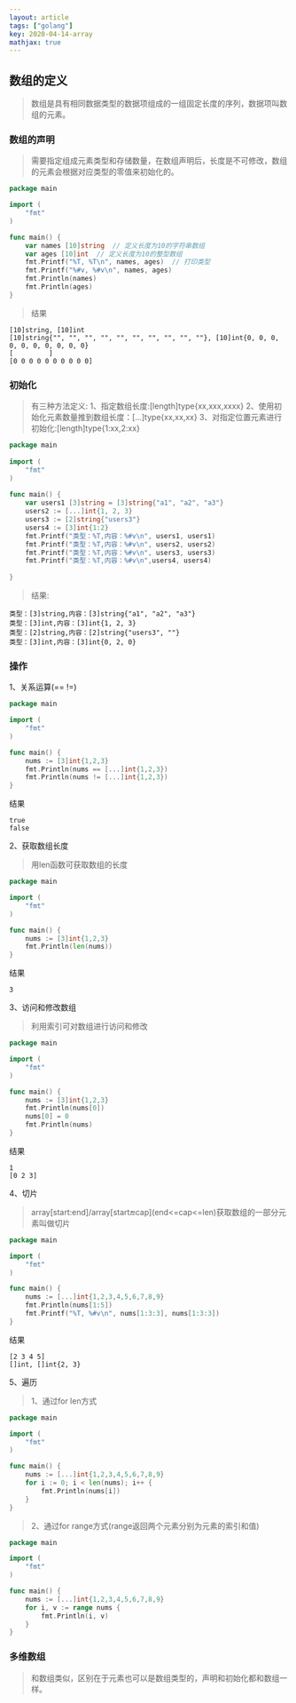 ```yaml
---
layout: article
tags: ["golang"]
key: 2020-04-14-array
mathjax: true
---
```

<!--more-->

## 数组的定义

> 数组是具有相同数据类型的数据项组成的一组固定长度的序列，数据项叫数组的元素。 

### 数组的声明

> 需要指定组成元素类型和存储数量，在数组声明后，长度是不可修改，数组的元素会根据对应类型的零值来初始化的。

```go
package main

import (
    "fmt"
)

func main() {
    var names [10]string  // 定义长度为10的字符串数组
    var ages [10]int  // 定义长度为10的整型数组
    fmt.Printf("%T, %T\n", names, ages)  // 打印类型
    fmt.Printf("%#v, %#v\n", names, ages) 
    fmt.Println(names)
    fmt.Println(ages)
}
```
> 结果

    [10]string, [10]int
    [10]string{"", "", "", "", "", "", "", "", "", ""}, [10]int{0, 0, 0, 0, 0, 0, 0, 0, 0, 0}
    [         ]
    [0 0 0 0 0 0 0 0 0 0]
    
    
### 初始化

> 有三种方法定义:
> 1、指定数组长度:[length]type{xx,xxx,xxxx}
> 2、使用初始化元素数量推到数组长度：[...]type{xx,xx,xx}
> 3、对指定位置元素进行初始化:[length]type{1:xx,2:xx}

```go
package main
    
import (
    "fmt"
)
    
func main() {
    var users1 [3]string = [3]string{"a1", "a2", "a3"}
    users2 := [...]int{1, 2, 3}
    users3 := [2]string{"users3"}
    users4 := [3]int{1:2}
    fmt.Printf("类型：%T,内容：%#v\n", users1, users1)
    fmt.Printf("类型：%T,内容：%#v\n", users2, users2)
    fmt.Printf("类型：%T,内容：%#v\n", users3, users3)
    fmt.Printf("类型：%T,内容：%#v\n",users4, users4)
    
}
```
> 结果:

    类型：[3]string,内容：[3]string{"a1", "a2", "a3"}
    类型：[3]int,内容：[3]int{1, 2, 3}
    类型：[2]string,内容：[2]string{"users3", ""}
    类型：[3]int,内容：[3]int{0, 2, 0}
### 操作

1、关系运算(== !=)

```go
package main

import (
    "fmt"
)

func main() {
    nums := [3]int{1,2,3}
    fmt.Println(nums == [...]int{1,2,3})
    fmt.Println(nums != [...]int{1,2,3})
}
```
结果

    true
    false

2、获取数组长度
> 用len函数可获取数组的长度

```go
package main

import (
    "fmt"
)

func main() {
    nums := [3]int{1,2,3}
    fmt.Println(len(nums))
}
```
结果

    3

3、访问和修改数组

> 利用索引可对数组进行访问和修改

```go
package main

import (
    "fmt"
)

func main() {
    nums := [3]int{1,2,3}
    fmt.Println(nums[0])
    nums[0] = 0
    fmt.Println(nums)
}
```

结果

    1
    [0 2 3]

    
4、切片

> array[start:end]/array[start:end:cap]\(end<=cap<=len\)获取数组的一部分元素叫做切片

```go
package main

import (
    "fmt"
)

func main() {
    nums := [...]int{1,2,3,4,5,6,7,8,9}
    fmt.Println(nums[1:5])
    fmt.Printf("%T, %#v\n", nums[1:3:3], nums[1:3:3])
}
```
结果

    [2 3 4 5]
    []int, []int{2, 3}

5、遍历

> 1、通过for len方式

```go
package main

import (
    "fmt"
)

func main() {
    nums := [...]int{1,2,3,4,5,6,7,8,9}
    for i := 0; i < len(nums); i++ {
        fmt.Println(nums[i])
    }
}
```
> 2、通过for range方式(range返回两个元素分别为元素的索引和值)

```go
package main

import (
    "fmt"
)

func main() {
    nums := [...]int{1,2,3,4,5,6,7,8,9}
    for i, v := range nums {
        fmt.Println(i, v)
    }
}
```

### 多维数组

> 和数组类似，区别在于元素也可以是数组类型的，声明和初始化都和数组一样。

